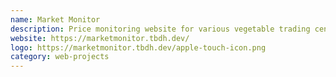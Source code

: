 ```yaml
---
name: Market Monitor
description: Price monitoring website for various vegetable trading centers in Benguet and Nueva Vizcaya
website: https://marketmonitor.tbdh.dev/
logo: https://marketmonitor.tbdh.dev/apple-touch-icon.png
category: web-projects
---
```

